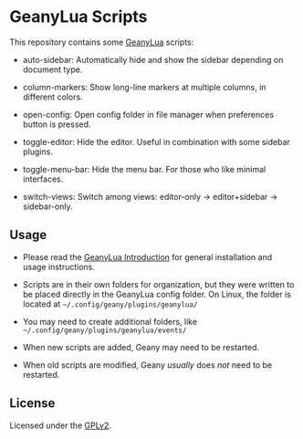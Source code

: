 # GeanyLua Scripts

This repository contains some [GeanyLua](https://plugins.geany.org/geanylua/) scripts:

* auto-sidebar: Automatically hide and show the sidebar depending on document type.

* column-markers: Show long-line markers at multiple columns, in different colors. 

* open-config: Open config folder in file manager when preferences button is pressed.

* toggle-editor: Hide the editor.  Useful in combination with some sidebar plugins.

* toggle-menu-bar: Hide the menu bar.  For those who like minimal interfaces.

* switch-views: Switch among views: editor-only → editor+sidebar → sidebar-only.

## Usage

* Please read the [GeanyLua Introduction](https://plugins.geany.org/geanylua/geanylua-intro.html) for general installation and usage instructions.

* Scripts are in their own folders for organization, but they were written to be placed directly in the GeanyLua config folder.  On Linux, the folder is located at `~/.config/geany/plugins/geanylua/`

* You may need to create additional folders, like `~/.config/geany/plugins/geanylua/events/`

* When new scripts are added, Geany may need to be restarted.

* When old scripts are modified, Geany *usually* does *not* need to be restarted.

## License

Licensed under the [GPLv2](COPYING).

